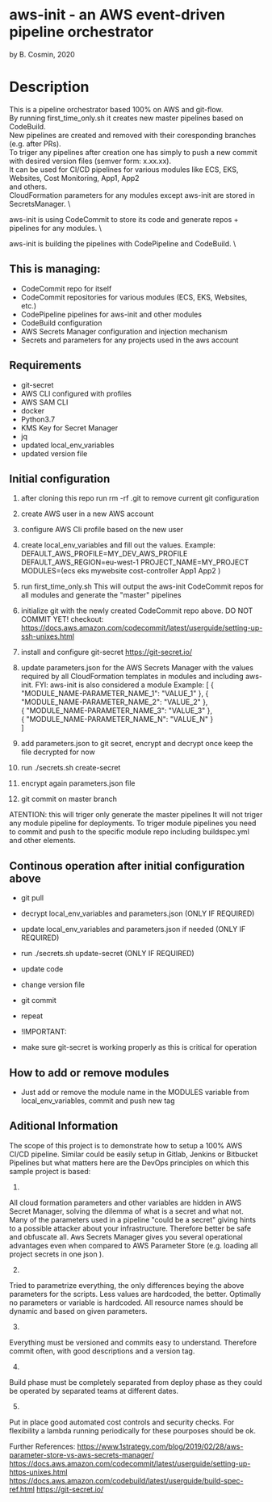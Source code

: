 # aws-init - an AWS event-driven pipeline orchestrator
by B. Cosmin, 2020

# Description
This is a pipeline orchestrator based 100% on AWS and git-flow. \
By running first_time_only.sh it creates new master pipelines based on CodeBuild. \
New pipelines are created and removed with their coresponding branches (e.g. after PRs). \
To triger any pipelines  after creation one has simply to push a new commit with desired version files (semver form: x.xx.xx). \
It can be used for CI/CD pipelines for various modules like ECS, EKS, Websites, Cost Monitoring, App1, App2 \
and others. \
CloudFormation parameters for any modules except aws-init are stored in SecretsManager. \

aws-init is using CodeCommit to store its code and generate repos + pipelines for any modules. \

aws-init is building the pipelines with CodePipeline and CodeBuild. \

## This is managing:
* CodeCommit repo for itself
* CodeCommit repositories for various modules (ECS, EKS, Websites, etc.)
* CodePipeline pipelines for aws-init and other modules
* CodeBuild configuration
* AWS Secrets Manager configuration and injection mechanism
* Secrets and parameters for any projects used in the aws account

## Requirements
* git-secret
* AWS CLI configured with profiles
* AWS SAM CLI
* docker
* Python3.7
* KMS Key for Secret Manager
* jq
* updated local_env_variables
* updated version file

## Initial configuration
1. after cloning this repo run rm -rf .git to remove current git configuration

2. create AWS user in a new AWS account

3. configure AWS Cli profile based on the new user

4. create local_env_variables and fill out the values.
Example:
DEFAULT_AWS_PROFILE=MY_DEV_AWS_PROFILE
DEFAULT_AWS_REGION=eu-west-1
PROJECT_NAME=MY_PROJECT
MODULES=(ecs eks mywebsite cost-controller App1 App2 )

5. run first_time_only.sh
This will output the aws-init CodeCommit repos for all modules and generate the "master" pipelines

6. initialize git with the newly created CodeCommit repo above. DO NOT COMMIT YET!
checkout: https://docs.aws.amazon.com/codecommit/latest/userguide/setting-up-ssh-unixes.html

7. install and configure git-secret
https://git-secret.io/

8. update parameters.json for the AWS Secrets Manager 
with the values required by all CloudFormation templates in modules and including aws-init.
FYI: aws-init is also considered a module
Example:
[
  {
    "MODULE_NAME-PARAMETER_NAME_1": "VALUE_1"
  }, 
  {
    "MODULE_NAME-PARAMETER_NAME_2": "VALUE_2"
  },   
  {
    "MODULE_NAME-PARAMETER_NAME_3": "VALUE_3"
  },     
  {
    "MODULE_NAME-PARAMETER_NAME_N": "VALUE_N"
  }   
]

9. add parameters.json to git secret, encrypt and decrypt once
keep the file decrypted for now

10. run ./secrets.sh create-secret

11. encrypt again parameters.json file

12. git commit on master branch

ATENTION: this will triger only generate the master pipelines 
It will not triger any module pipeline for deployments.
To triger module pipelines you need to commit and push to the specific module repo including buildspec.yml and other elements.


## Continous operation after initial configuration above
* git pull
* decrypt local_env_variables and parameters.json (ONLY IF REQUIRED)
* update local_env_variables and parameters.json if needed (ONLY IF REQUIRED)
* run ./secrets.sh update-secret (ONLY IF REQUIRED)
* update code
* change version file
* git commit
* repeat

* !IMPORTANT: 
- make sure git-secret is working properly as this is critical for operation

## How to add or remove modules
* Just add or remove the module name in the MODULES variable from local_env_variables,
commit and push new tag


## Aditional Information
The scope of this project is to demonstrate how to setup a 100% AWS CI/CD pipeline.
Similar could be easily setup in Gitlab, Jenkins or Bitbucket Pipelines but what matters here 
are the DevOps principles on which this sample project is based:

1.
All cloud formation parameters and other variables are hidden in AWS Secret Manager, 
solving the dilemma of what is a secret and what not. 
Many of the parameters used in a pipeline "could be a secret" giving hints to 
a possible attacker about your infrastructure. Therefore better be safe and obfuscate all.
Aws Secrets Manager gives you several operational advantages even when compared to 
AWS Parameter Store (e.g. loading all project secrets in one json ).

2.
Tried to parametrize everything, the only differences beying the above parameters for the 
scripts. Less values are hardcoded, the better. Optimally no parameters or variable is hardcoded.
All resource names should be dynamic and based on given parameters.

3.
Everything must be versioned and commits easy to understand. Therefore commit often, with good descriptions and a version tag.

4.
Build phase must be completely separated from deploy phase as they could be operated by separated teams at different dates.

5.
Put in place good automated cost controls and security checks. 
For flexibility a lambda running periodically for these pourposes should be ok.

Further References:
https://www.1strategy.com/blog/2019/02/28/aws-parameter-store-vs-aws-secrets-manager/
https://docs.aws.amazon.com/codecommit/latest/userguide/setting-up-https-unixes.html
https://docs.aws.amazon.com/codebuild/latest/userguide/build-spec-ref.html
https://git-secret.io/